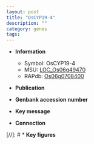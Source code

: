 ```yaml
---
layout: post
title: "OsCYP19-4"
description: ""
category: genes
tags: 
---
```


* **Information**  
    + Symbol: OsCYP19-4  
    + MSU: [LOC_Os06g49470](http://rice.uga.edu/cgi-bin/ORF_infopage.cgi?orf=LOC_Os06g49470)  
    + RAPdb: [Os06g0708400](http://rapdb.dna.affrc.go.jp/viewer/gbrowse_details/irgsp1?name=Os06g0708400)  

* **Publication**  

* **Genbank accession number**  

* **Key message**  

* **Connection**  

[//]: # * **Key figures**  


